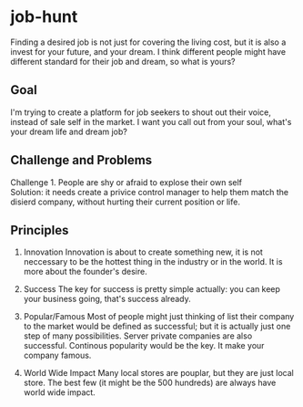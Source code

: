 # job-hunt

Finding a desired job is not just for covering the living cost, but it is also a invest for your future, 
and your dream. I think different people might have different standard for their job and dream, 
so what is yours?

## Goal

I'm trying to create a platform for job seekers to shout out their voice, instead of sale self in the market.
I want you call out from your soul, what's your dream life and dream job?

## Challenge and Problems

Challenge 1. People are shy or afraid to explose their own self  
Solution: it needs create a privice control manager to help them match the disierd company, 
without hurting their current position or life.

## Principles

1. Innovation
Innovation is about to create something new, it is not neccessary to be the hottest thing in the industry or 
in the world. It is more about the founder's desire.

2. Success
The key for success is pretty simple actually: you can keep your business going, that's success already.

3. Popular/Famous
Most of people might just thinking of list their company to the market would be defined as successful; 
but it is actually just one step of many possibilities. Server private companies are also successful. 
Continous popularity would be the key. It make your company famous.

4. World Wide Impact
Many local stores are pouplar, but they are just local store. The best few (it might be the 500 hundreds) 
are always have world wide impact.
